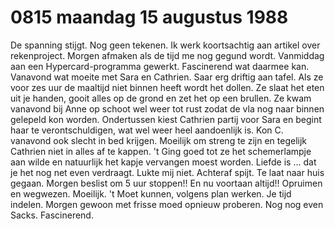 # 0815 maandag 15 augustus 1988
De spanning stijgt. Nog geen tekenen. Ik werk koortsachtig aan artikel over rekenproject. Morgen afmaken als de tijd me nog gegund wordt. Vanmiddag aan een Hypercard-programma gewerkt. Fascinerend wat daarmee kan. Vanavond wat moeite met Sara en Cathrien. Saar erg driftig aan tafel. Als ze voor zes uur de maaltijd niet binnen heeft wordt het dollen. Ze slaat het eten uit je handen, gooit alles op de grond en zet het op een brullen. Ze kwam vanavond bij Anne op schoot wel weer tot rust zodat de vla nog naar binnen gelepeld kon worden. Ondertussen kiest Cathrien partij voor Sara en begint haar te verontschuldigen, wat wel weer heel aandoenlijk is. Kon C. vanavond ook slecht in bed krijgen. Moeilijk om streng te zijn en tegelijk Cathrien niet in alles af te kappen. 't Ging goed tot ze het schemerlampje aan wilde en natuurlijk het kapje vervangen moest worden. Liefde is ... dat je het nog net even verdraagt. Lukte mij niet. Achteraf spijt. Te laat naar huis gegaan. Morgen beslist om 5 uur stoppen!! En nu voortaan altijd!! Opruimen en wegwezen. Moeilijk. 't Moet kunnen, volgens plan werken. Je tijd indelen. Morgen gewoon met frisse moed opnieuw proberen. Nog nog even Sacks. Fascinerend.  
